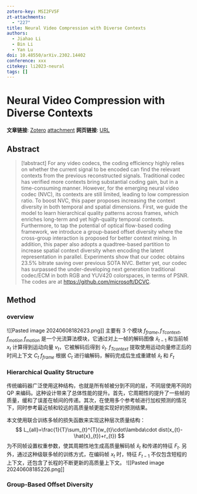 ```yaml
---
zotero-key: MSI2FV5F
zt-attachments:
  - "227"
title: Neural Video Compression with Diverse Contexts
authors:
  - Jiahao Li
  - Bin Li
  - Yan Lu
doi: 10.48550/arXiv.2302.14402
conference: xxx
citekey: li2023-neural
tags: []
---
```

# Neural Video Compression with Diverse Contexts

**文章链接**: [Zotero](zotero://select/library/items/MSI2FV5F) [attachment](<file:///home/ilot/Zotero/storage/8JGHTHU7/Li%20%E7%AD%89%20-%202023%20-%20Neural%20Video%20Compression%20with%20Diverse%20Contexts.pdf>)
**网页链接**: [URL](http://arxiv.org/abs/2302.14402)
## Abstract

>[!abstract]
>For any video codecs, the coding efficiency highly relies on whether the current signal to be encoded can find the relevant contexts from the previous reconstructed signals. Traditional codec has verified more contexts bring substantial coding gain, but in a time-consuming manner. However, for the emerging neural video codec (NVC), its contexts are still limited, leading to low compression ratio. To boost NVC, this paper proposes increasing the context diversity in both temporal and spatial dimensions. First, we guide the model to learn hierarchical quality patterns across frames, which enriches long-term and yet high-quality temporal contexts. Furthermore, to tap the potential of optical flow-based coding framework, we introduce a group-based offset diversity where the cross-group interaction is proposed for better context mining. In addition, this paper also adopts a quadtree-based partition to increase spatial context diversity when encoding the latent representation in parallel. Experiments show that our codec obtains 23.5% bitrate saving over previous SOTA NVC. Better yet, our codec has surpassed the under-developing next generation traditional codec/ECM in both RGB and YUV420 colorspaces, in terms of PSNR. The codes are at https://github.com/microsoft/DCVC.

## Method
### overview
![[Pasted image 20240608182623.png]]
主要有 3 个模块 $f_{frame},f_{Tcontext},f_{motion}$
$f_{motion}$ 是一个光流算法模块，它通过对上一帧的解码图像 $\hat{x}_{t-1}$ 和当前帧 $x_t$ 计算得到运动向量 $v_t$，它被解码后得到 $\hat{v}_t$.
$f_{Tcontext}$ 提取使用运动向量修正后的时间上下文 $C_t$
$f_{frame}$ 根据 $C_t$ 进行编解码，解码完成后生成重建帧 $\hat{x}_t$ 和 $F_t$

### Hierarchical Quality Structure
传统编码器广泛使用这种结构，也就是所有帧被分到不同的层，不同层使用不同的 QP 来编码。这种设计带来了总体性能的提升。首先，它周期性的提升了一些帧的质量，缓和了误差在帧间的传递。其次，在使用多个参考帧进行加权预测的情况下，同时参考最近帧和较远的高质量帧更能实现好的预测结果。

本文使用联合训练多帧的损失函数来实现这种层次质量结构：
$$
L_{all}=\frac{1}{T}\sum_{t}^{T}(w_{t}\cdot\lambda\cdot dist(x_{t}-\hat{x}_{t})+r_{t})
$$
为不同帧设置权重参数，使其周期性地生成高质量解码帧 $\hat{x}_t$ 和传递的特征 $F_t$.
另外，通过这种级联多帧的训练方式，在编码帧 $x_t$ 时，特征 $F_{t-1}$ 不仅包含短程的上下文，还包含了长程的不断更新的高质量上下文。
![[Pasted image 20240608185226.png]]

### Group-Based Offset Diversity